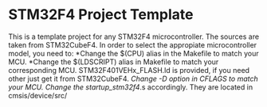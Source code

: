 # STM32F4 Project Template
This is a template project for any STM32F4 microcontroller. The sources are taken from STM32CubeF4. In order to select the appropiate microcontroller model, you need to:
*Change the $(CPU) alias in the Makefile to match your MCU.
*Change the $(LDSCRIPT) alias in Makefile to match your corresponding MCU. STM32F401VEHx_FLASH.ld is provided, if you need other just get it from STM32CubeF4.
*Change -D option in CFLAGS to match your MCU.
*Change the startup_stm32f4**.s accordingly. They are located in cmsis/device/src/
